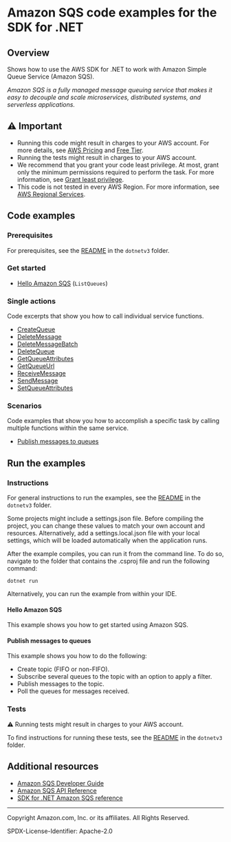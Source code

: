 # Amazon SQS code examples for the SDK for .NET

## Overview

Shows how to use the AWS SDK for .NET to work with Amazon Simple Queue Service (Amazon SQS).

<!--custom.overview.start-->
<!--custom.overview.end-->

_Amazon SQS is a fully managed message queuing service that makes it easy to decouple and scale microservices, distributed systems, and serverless applications._

## ⚠ Important

* Running this code might result in charges to your AWS account. For more details, see [AWS Pricing](https://aws.amazon.com/pricing/) and [Free Tier](https://aws.amazon.com/free/).
* Running the tests might result in charges to your AWS account.
* We recommend that you grant your code least privilege. At most, grant only the minimum permissions required to perform the task. For more information, see [Grant least privilege](https://docs.aws.amazon.com/IAM/latest/UserGuide/best-practices.html#grant-least-privilege).
* This code is not tested in every AWS Region. For more information, see [AWS Regional Services](https://aws.amazon.com/about-aws/global-infrastructure/regional-product-services).

<!--custom.important.start-->
<!--custom.important.end-->

## Code examples

### Prerequisites

For prerequisites, see the [README](../README.md#Prerequisites) in the `dotnetv3` folder.


<!--custom.prerequisites.start-->
<!--custom.prerequisites.end-->

### Get started

- [Hello Amazon SQS](../cross-service/TopicsAndQueues/Actions/SQSActions/HelloSQS.cs#L4) (`ListQueues`)


### Single actions

Code excerpts that show you how to call individual service functions.

- [CreateQueue](../cross-service/TopicsAndQueues/Actions/SQSActions/SQSWrapper.cs#L28)
- [DeleteMessage](ReceiveDeleteExample/ReceiveDeleteExample/ReceiveDeleteExample.cs#L17)
- [DeleteMessageBatch](../cross-service/TopicsAndQueues/Actions/SQSActions/SQSWrapper.cs#L154)
- [DeleteQueue](../cross-service/TopicsAndQueues/Actions/SQSActions/SQSWrapper.cs#L182)
- [GetQueueAttributes](../cross-service/TopicsAndQueues/Actions/SQSActions/SQSWrapper.cs#L74)
- [GetQueueUrl](GetQueueUrlExample/GetQueueUrlExample/GetQueueUrl.cs#L10)
- [ReceiveMessage](../cross-service/TopicsAndQueues/Actions/SQSActions/SQSWrapper.cs#L132)
- [SendMessage](CreateSendExample/CreateSendExample/CreateSendExample.cs#L8)
- [SetQueueAttributes](../cross-service/TopicsAndQueues/Actions/SQSActions/SQSWrapper.cs#L95)

### Scenarios

Code examples that show you how to accomplish a specific task by calling multiple
functions within the same service.

- [Publish messages to queues](../cross-service/TopicsAndQueues/Scenarios/TopicsAndQueuesScenario/TopicsAndQueues.cs)


<!--custom.examples.start-->
<!--custom.examples.end-->

## Run the examples

### Instructions

For general instructions to run the examples, see the
[README](../README.md#building-and-running-the-code-examples) in the `dotnetv3` folder.

Some projects might include a settings.json file. Before compiling the project,
you can change these values to match your own account and resources. Alternatively,
add a settings.local.json file with your local settings, which will be loaded automatically
when the application runs.

After the example compiles, you can run it from the command line. To do so, navigate to
the folder that contains the .csproj file and run the following command:

```
dotnet run
```

Alternatively, you can run the example from within your IDE.


<!--custom.instructions.start-->
<!--custom.instructions.end-->

#### Hello Amazon SQS

This example shows you how to get started using Amazon SQS.



#### Publish messages to queues

This example shows you how to do the following:

- Create topic (FIFO or non-FIFO).
- Subscribe several queues to the topic with an option to apply a filter.
- Publish messages to the topic.
- Poll the queues for messages received.

<!--custom.scenario_prereqs.sqs_Scenario_TopicsAndQueues.start-->
<!--custom.scenario_prereqs.sqs_Scenario_TopicsAndQueues.end-->


<!--custom.scenarios.sqs_Scenario_TopicsAndQueues.start-->
<!--custom.scenarios.sqs_Scenario_TopicsAndQueues.end-->

### Tests

⚠ Running tests might result in charges to your AWS account.


To find instructions for running these tests, see the [README](../README.md#Tests)
in the `dotnetv3` folder.



<!--custom.tests.start-->
<!--custom.tests.end-->

## Additional resources

- [Amazon SQS Developer Guide](https://docs.aws.amazon.com/AWSSimpleQueueService/latest/SQSDeveloperGuide/welcome.html)
- [Amazon SQS API Reference](https://docs.aws.amazon.com/AWSSimpleQueueService/latest/APIReference/Welcome.html)
- [SDK for .NET Amazon SQS reference](https://docs.aws.amazon.com/sdkfornet/v3/apidocs/items/SQS/NSQS.html)

<!--custom.resources.start-->
<!--custom.resources.end-->

---

Copyright Amazon.com, Inc. or its affiliates. All Rights Reserved.

SPDX-License-Identifier: Apache-2.0